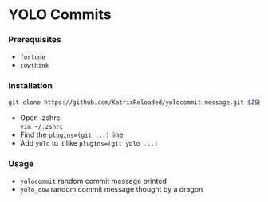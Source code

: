 # YOLO Commits  
  
### Prerequisites  
- `fortune`  
- `cowthink`  
  
### Installation  
```bash
git clone https://github.com/KatrixReloaded/yolocommit-message.git $ZSH_CUSTOM/plugins/yolo
```  
  
- Open .zshrc  
  `vim ~/.zshrc`  
- Find the `plugins=(git ...)` line  
- Add `yolo` to it like `plugins=(git yolo ...)`  
  
### Usage  
- `yolocommit` random commit message printed  
- `yolo_cow` random commit message thought by a dragon  

